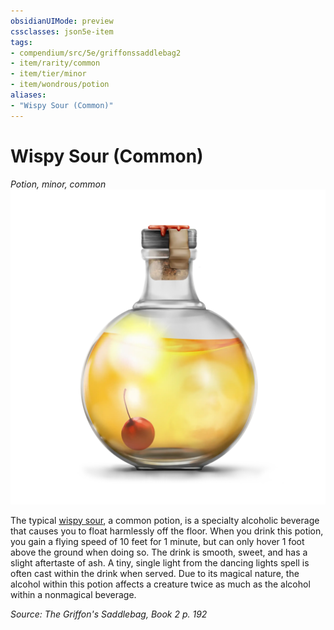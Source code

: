 ```yaml
---
obsidianUIMode: preview
cssclasses: json5e-item
tags:
- compendium/src/5e/griffonssaddlebag2
- item/rarity/common
- item/tier/minor
- item/wondrous/potion
aliases: 
- "Wispy Sour (Common)"
---
```

# Wispy Sour (Common)
*Potion, minor, common*  
![](https://raw.githubusercontent.com/TheGiddyLimit/homebrew-img/main/img/GriffonsSaddlebag2/Items/Wispy-Sour.webp#right)  


The typical [wispy sour](compendium/items/wispy-sour-griffonssaddlebag2.md), a common potion, is a specialty alcoholic beverage that causes you to float harmlessly off the floor. When you drink this potion, you gain a flying speed of 10 feet for 1 minute, but can only hover 1 foot above the ground when doing so. The drink is smooth, sweet, and has a slight aftertaste of ash. A tiny, single light from the dancing lights spell is often cast within the drink when served. Due to its magical nature, the alcohol within this potion affects a creature twice as much as the alcohol within a nonmagical beverage.

*Source: The Griffon's Saddlebag, Book 2 p. 192*
